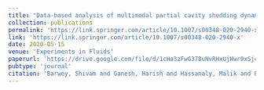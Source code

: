 ```yaml
---
title: "Data-based analysis of multimodal partial cavity shedding dynamics"
collection: publications
permalink: 'https://link.springer.com/article/10.1007/s00348-020-2940-x'
link: 'https://link.springer.com/article/10.1007/s00348-020-2940-x'
date: 2020-05-15
venue: 'Experiments in Fluids'
paperurl: 'https://drive.google.com/file/d/1cHa3zFwG378uNvRHxUjHwr9xSjccY8QP/view'
pubtype: 'journal'
citation: 'Barwey, Shivam and Ganesh, Harish and Hassanaly, Malik and Raman, Venkat and Ceccio, Steven (2020). &quot; Data-based analysis of multimodal partial cavity shedding dynamics.&quot; <i>Experiments in Fluids</i>. 61(4), 1-21.'
---
```

